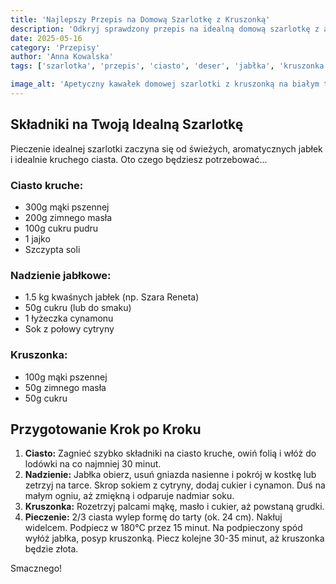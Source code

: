 ```yaml
---
title: 'Najlepszy Przepis na Domową Szarlotkę z Kruszonką'
description: 'Odkryj sprawdzony przepis na idealną domową szarlotkę z aromatyczną kruszonką. Proste kroki do pysznego ciasta, które zachwyci każdego.'
date: 2025-05-16
category: 'Przepisy'
author: 'Anna Kowalska'
tags: ['szarlotka', 'przepis', 'ciasto', 'deser', 'jabłka', 'kruszonka']

image_alt: 'Apetyczny kawałek domowej szarlotki z kruszonką na białym talerzu'
---
```


## Składniki na Twoją Idealną Szarlotkę

Pieczenie idealnej szarlotki zaczyna się od świeżych, aromatycznych jabłek i idealnie kruchego ciasta. Oto czego będziesz potrzebować...

### Ciasto kruche:
* 300g mąki pszennej
* 200g zimnego masła
* 100g cukru pudru
* 1 jajko
* Szczypta soli

### Nadzienie jabłkowe:
* 1.5 kg kwaśnych jabłek (np. Szara Reneta)
* 50g cukru (lub do smaku)
* 1 łyżeczka cynamonu
* Sok z połowy cytryny

### Kruszonka:
* 100g mąki pszennej
* 50g zimnego masła
* 50g cukru

## Przygotowanie Krok po Kroku

1.  **Ciasto:** Zagnieć szybko składniki na ciasto kruche, owiń folią i włóż do lodówki na co najmniej 30 minut.
2.  **Nadzienie:** Jabłka obierz, usuń gniazda nasienne i pokrój w kostkę lub zetrzyj na tarce. Skrop sokiem z cytryny, dodaj cukier i cynamon. Duś na małym ogniu, aż zmiękną i odparuje nadmiar soku.
3.  **Kruszonka:** Rozetrzyj palcami mąkę, masło i cukier, aż powstaną grudki.
4.  **Pieczenie:** 2/3 ciasta wylep formę do tarty (ok. 24 cm). Nakłuj widelcem. Podpiecz w 180°C przez 15 minut. Na podpieczony spód wyłóż jabłka, posyp kruszonką. Piecz kolejne 30-35 minut, aż kruszonka będzie złota.

Smacznego!